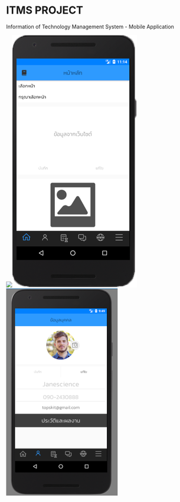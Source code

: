 # ITMS PROJECT
Information of Technology Management System - Mobile Application <br>
<p><img src="https://github.com/Janescience/ItmsAndroidProject/blob/master/ITMS/app/src/main/res/drawable/welcome_mpbile.png"><img src="https://github.com/Janescience/ItmsAndroidProject/blob/master/ITMS/app/src/main/res/drawable/index_mobile.png"><img src="https://github.com/Janescience/ItmsAndroidProject/blob/master/ITMS/app/src/main/res/drawable/profile_mobile.png"></p>




